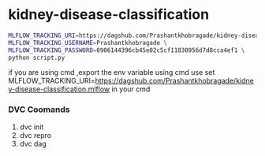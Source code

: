 # kidney-disease-classification


```bash
MLFLOW_TRACKING_URI=https://dagshub.com/Prashantkhobragade/kidney-disease-classification.mlflow \
MLFLOW_TRACKING_USERNAME=Prashantkhobragade \
MLFLOW_TRACKING_PASSWORD=0906144396cb45e02c5cf11830956d7d8cca4ef1 \
python script.py

```

if you are using cmd ,export the env variable using cmd 
use set MLFLOW_TRACKING_URI=https://dagshub.com/Prashantkhobragade/kidney-disease-classification.mlflow in your cmd

### DVC Coomands
  1. dvc init
  2. dvc repro
  3. dvc dag
